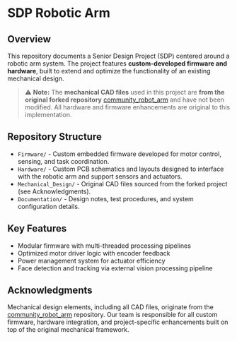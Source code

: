 # SDP Robotic Arm

## Overview

This repository documents a Senior Design Project (SDP) centered around a robotic arm system. The project features **custom-developed firmware and hardware**, built to extend and optimize the functionality of an existing mechanical design.

> ⚠️ **Note:** The **mechanical CAD files** used in this project are **from the original forked repository** [community_robot_arm](https://github.com/20sffactory/community_robot_arm) and have not been modified. All hardware and firmware enhancements are original to this implementation.

## Repository Structure

- `Firmware/` - Custom embedded firmware developed for motor control, sensing, and task coordination.
- `Hardware/` - Custom PCB schematics and layouts designed to interface with the robotic arm and support sensors and actuators.
- `Mechanical_Design/` - Original CAD files sourced from the forked project (see Acknowledgments).
- `Documentation/` - Design notes, test procedures, and system configuration details.

## Key Features

- Modular firmware with multi-threaded processing pipelines
- Optimized motor driver logic with encoder feedback
- Power management system for actuator efficiency
- Face detection and tracking via external vision processing pipeline

## Acknowledgments

Mechanical design elements, including all CAD files, originate from the [community_robot_arm](https://github.com/20sffactory/community_robot_arm) repository. Our team is responsible for all custom firmware, hardware integration, and project-specific enhancements built on top of the original mechanical framework.

